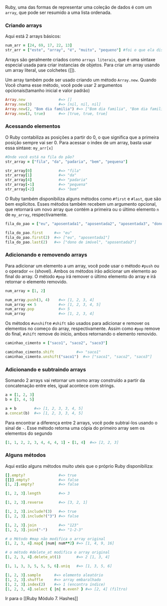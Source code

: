  Ruby, uma das formas de representar uma coleção de dados é com um `array`, que pode ser resumido a uma lista ordenada.

### Criando arrays
Aqui está 2 arrays básicos: 
``` ruby
num_arr = [24, 69, 17, 22, 13]
str_arr = ["este", "array", "é", "muito", "pequeno"] #foi o que ela disse
```
Arrays são geralmente criados como `arrays literais`, que é uma sintaxe especial usada para criar instancias de objetos. Para criar um array usando um array literal, use colchetes ([]).

Um array também pode ser usado criando um método `Array.new`. Quando Você chama esse método, você pode usar 2 argumentos opcionais(tamanho inicial e valor padrão)
``` ruby
Array.new               #=> []
Array.new(3)            #=> [nil, nil, nil]
Array.new(2, "Bom dia familia") #=> ["Bom dia familia", "Bom dia familia"]
Array.new(3, true)      #=> [true, true, true]
```

### Acessando elementos
O Ruby contabiliza as posições a partir do 0, o que significa que a primeira posição sempre vai ser 0. Para acessar o index de um array, basta usar essa sintaxe: `my_arr[x]`

``` ruby
#Onde você está na fila do pão?
str_array = ["fila", "da", "padaria", "bem", "pequena"]

str_array[0]            #=> "fila"
str_array[1]            #=> "da"
str_array[4]            #=> "padaria"
str_array[-1]           #=> "pequena"
str_array[-2]           #=> "bem"
```

O Ruby também disponibiliza alguns métodos como `#first` e `#last`, que são bem explícitos. Esses métodos também recebem um argumento opcional, que retornará um novo array que contém a primeira ou o último elemento `n` de `my_array`, respectivamente.
``` ruby
fila_do_pao = ["eu", "aposentada1", "aposentada2", "aposentada3", "dono de imóvel"]

fila_do_pao.first     #=> "eu"
fila_do_pao.first(2)  #=> ["eu", "aposentada1"]
fila_do_pao.last(2)   #=> ["dono de imóvel", "aposentada3"]
```

### Adicionando e removendo arrays
Para adicionar um elemento a um array, você pode usar o método `#push` ou o operador `<<` (shovel). Ambos os métodos irão adicionar um elemento ao final do array. 
O método `#pop` irá remover o último elemento do array e irá retornar o elemento removido.
``` ruby
num_array = [1, 2]

num_array.push(3, 4)    #=> [1, 2, 3, 4]
num_array << 5          #=> [1, 2, 3, 4, 5]
num_array.pop           #=> 5
num_array               #=> [1, 2, 3, 4]
```
Os métodos `#unshift`e `#shift` são usados para adicionar e remover os elementos no começo do array,  respectivamente.  Assim como `#pop` remove do final, `#shift` remove do início, 
ambos retornando o elemento removido.
``` ruby
caminhao_cimento = ["saco1", "saco2", "saco3"]

caminhao_cimento.shift          #=> "saco1"
caminhao_cimento.unshift("saco1")  #=> ["saco1", "saco2", "saco3"]
```
### Adicionando e subtraindo arrays
Somando 2 arrays vai retornar um somo array construído a partir da concatenação entre eles, igual acontece com strings.
``` ruby
a = [1, 2, 3]
b = [3, 4, 5]

a + b        #=> [1, 2, 3, 3, 4, 5]
a.concat(b)  #=> [1, 2, 3, 3, 4, 5]
```
Para encontrar a diferença entre 2 arrays, você pode subtraí-los usando o sinal de `-`. Esse método retorna uma cópia do primeiro array sem os elementos do segundo
``` ruby
[1, 1, 2, 2, 3, 4, 4, 4, 1] - [1, 4]  #=> [2, 2, 3]
```

### Alguns métodos 
Aqui estão alguns métodos muito uteis que o próprio Ruby disponibiliza: 

``` ruby
[].empty?               #=> true
[[]].empty?             #=> false
[1, 2].empty?           #=> false

[1, 2, 3].length        #=> 3

[1, 2, 3].reverse       #=> [3, 2, 1]

[1, 2, 3].include?(3)   #=> true
[1, 2, 3].include?("3") #=> false

[1, 2, 3].join          #=> "123"
[1, 2, 3].join("-")     #=> "1-2-3"

# o Método #map não modifica o array original
[1, 2, 3, 4].map{ |num| num**2} #=> [1, 4, 9, 16]

# o método #delete_at modifica o array original
[1, 2, 3, 4].delete_at(1)       #=> 2 [1, 3, 4]

[1, 1, 3, 3, 5, 5, 5, 6].uniq   #=> [1, 3, 5, 6]

[1, 2, 3].sample      #=> elemento aleatório
[1, 2, 3].shuffle     #=> array embaralhado
[1, 2, 3].index(2)    #=> 1 (encontra índice)
[1, 2, 3, 4].select { |n| n.even? } #=> [2, 4] (filtro)
```

Ir para o [[Ruby Módulo 7. Hashes]]